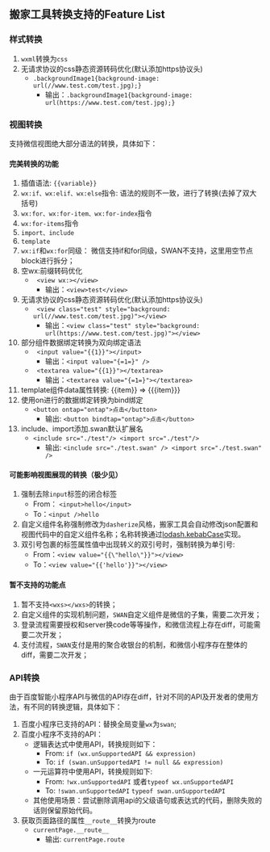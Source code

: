## 搬家工具转换支持的Feature List
### 样式转换
1. `wxml`转换为`css`
2. 无请求协议的css静态资源转码优化(默认添加https协议头)
    - `.backgroundImage1{background-image: url(//www.test.com/test.jpg);}`
        - 输出：`.backgroundImage1{background-image: url(https://www.test.com/test.jpg);}` 

### 视图转换
支持微信视图绝大部分语法的转换，具体如下：

#### 完美转换的功能
1. 插值语法: `{{variable}}`
2. `wx:if、wx:elif、wx:else`指令: 语法的规则不一致，进行了转换(去掉了双大括号)
3. `wx:for、wx:for-item、wx:for-index`指令
4. `wx:for-items`指令
5. `import、include`
6. `template`
7. `wx:if`和`wx:for`同级：
  微信支持if和for同级，SWAN不支持，这里用空节点block进行拆分；
8. 空wx:前缀转码优化
    - `	<view wx:></view>`
        - 输出：`<view>test</view>` 
9. 无请求协议的css静态资源转码优化(默认添加https协议头)
    - `	<view class="test" style="background: url(//www.test.com/test.jpg)"></view>`
        - 输出：`<view class="test" style="background: url(https://www.test.com/test.jpg)"></view>` 
10. 部分组件数据绑定转换为双向绑定语法
    - `	<input value="{{1}}"></input>`
        - 输出：`<input value="{=1=}" />` 
    - `	<textarea value="{{1}}"></textarea>`
        - 输出：`<textarea value="{=1=}"></textarea>` 
11. template组件data属性转换: {{item}} => {{{item}}}
12. 使用on进行的数据绑定转换为bind绑定
	- `<button ontap="ontap">点击</button>`
		- 输出:  `<button bindtap="ontap">点击</button>`
13. include、import添加.swan默认扩展名
	- `<include src="./test"/>
<import src="./test"/>`
		- 输出:  `<include src="./test.swan" />
<import src="./test.swan" />`

#### 可能影响视图展现的转换（极少见）
1. 强制去除`input`标签的闭合标签
   - From： `<input>hello</input>`
   - To：`<input />hello`
2. 自定义组件名称强制修改为`dasherize`风格，搬家工具会自动修改json配置和视图代码中的自定义组件名称；名称转换通过[lodash.kebabCase](https://lodash.com/docs/4.17.10#kebabCase)实现。
3. 双引号包裹的标签属性值中出现转义的双引号时，强制转换为单引号:
   - From：`<view value="{{\"hello\"}}"></view>`
   - To：`<view value="{{'hello'}}"></view>`

#### 暂不支持的功能点
1. 暂不支持`<wxs></wxs>`的转换；
2. 自定义组件的实现机制问题，`SWAN`自定义组件是微信的子集，需要二次开发；
3. 登录流程需要授权和server换code等等操作，和微信流程上存在diff，可能需要二次开发；
4. 支付流程，`SWAN`支付是用的聚合收银台的机制，和微信小程序存在整体的diff，需要二次开发；

### API转换
由于百度智能小程序API与微信的API存在diff，针对不同的API及开发者的使用方法，有不同的转换逻辑，具体如下：

1. 百度小程序已支持的API：替换全局变量`wx`为`swan`;
2. 百度小程序不支持的API：
   - 逻辑表达式中使用API，转换规则如下：
     - From: `if (wx.unSupportedAPI && expression)`
     - To: `if (swan.unSupportedAPI != null && expression)`
   - 一元运算符中使用API，转换规则如下:
     - From: `!wx.unSupportedAPI` 或者`typeof wx.unSupportedAPI`
     - To: `!swan.unSupportedAPI` `typeof swan.unSupportedAPI`
   - 其他使用场景：尝试删除调用api的父级语句或表达式的代码，删除失败的话则保留原始代码。
3. 获取页面路径的属性`__route__`转换为route
	- `currentPage.__route__`
		- 输出:  `currentPage.route`